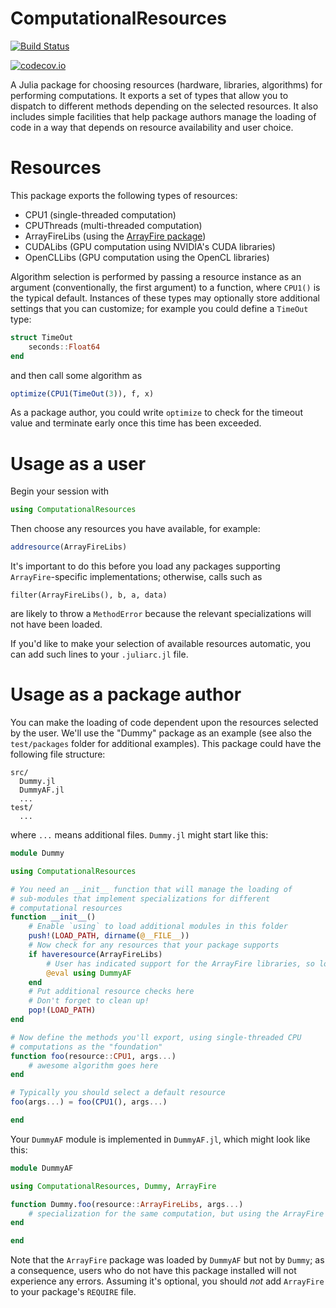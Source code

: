 # ComputationalResources

[![Build Status](https://travis-ci.org/timholy/ComputationalResources.jl.svg?branch=master)](https://travis-ci.org/timholy/ComputationalResources.jl)

[![codecov.io](http://codecov.io/github/timholy/ComputationalResources.jl/coverage.svg?branch=master)](http://codecov.io/github/timholy/ComputationalResources.jl?branch=master)

A Julia package for choosing resources (hardware, libraries,
algorithms) for performing computations. It exports a set of types
that allow you to dispatch to different methods depending on the
selected resources. It also includes simple facilities that help
package authors manage the loading of code in a way that depends on
resource availability and user choice.

# Resources

This package exports the following types of resources:

- CPU1 (single-threaded computation)
- CPUThreads (multi-threaded computation)
- ArrayFireLibs (using the [ArrayFire package](https://github.com/JuliaComputing/ArrayFire.jl))
- CUDALibs (GPU computation using NVIDIA's CUDA libraries)
- OpenCLLibs (GPU computation using the OpenCL libraries)

Algorithm selection is performed by passing a resource instance as an
argument (conventionally, the first argument) to a function, where
`CPU1()` is the typical default. Instances of these types may
optionally store additional settings that you can customize; for
example you could define a `TimeOut` type:

```julia
struct TimeOut
    seconds::Float64
end
```

and then call some algorithm as

```julia
optimize(CPU1(TimeOut(3)), f, x)
```

As a package author, you could write `optimize` to check for the
timeout value and terminate early once this time has been exceeded.

# Usage as a user

Begin your session with

```julia
using ComputationalResources
```

Then choose any resources you have available, for example:

```julia
addresource(ArrayFireLibs)
```

It's important to do this before you load any packages supporting
`ArrayFire`-specific implementations; otherwise, calls such as

```
filter(ArrayFireLibs(), b, a, data)
```

are likely to throw a `MethodError` because the relevant
specializations will not have been loaded.

If you'd like to make your selection of available resources automatic,
you can add such lines to your `.juliarc.jl` file.

# Usage as a package author

You can make the loading of code dependent upon the resources selected
by the user. We'll use the "Dummy" package as an example (see also the
`test/packages` folder for additional examples). This package could
have the following file structure:

```
src/
  Dummy.jl
  DummyAF.jl
  ...
test/
  ...
```

where `...` means additional files. `Dummy.jl` might start like this:

```julia
module Dummy

using ComputationalResources

# You need an __init__ function that will manage the loading of
# sub-modules that implement specializations for different
# computational resources
function __init__()
    # Enable `using` to load additional modules in this folder
    push!(LOAD_PATH, dirname(@__FILE__))
    # Now check for any resources that your package supports
    if haveresource(ArrayFireLibs)
        # User has indicated support for the ArrayFire libraries, so load your relevant code
        @eval using DummyAF
    end
    # Put additional resource checks here
    # Don't forget to clean up!
    pop!(LOAD_PATH)
end

# Now define the methods you'll export, using single-threaded CPU
# computations as the "foundation"
function foo(resource::CPU1, args...)
    # awesome algorithm goes here
end

# Typically you should select a default resource
foo(args...) = foo(CPU1(), args...)

end
```

Your `DummyAF` module is implemented in `DummyAF.jl`, which might look like this:

```julia
module DummyAF

using ComputationalResources, Dummy, ArrayFire

function Dummy.foo(resource::ArrayFireLibs, args...)
    # specialization for the same computation, but using the ArrayFire libraries instead
end

end
```

Note that the `ArrayFire` package was loaded by `DummyAF` but not by
`Dummy`; as a consequence, users who do not have this package
installed will not experience any errors. Assuming it's optional, you
should *not* add `ArrayFire` to your package's `REQUIRE` file.
